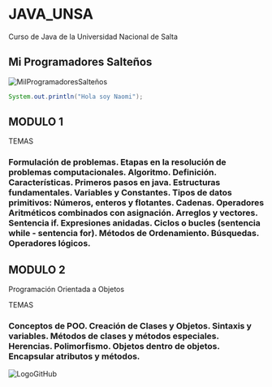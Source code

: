 # JAVA_UNSA
Curso de Java de la Universidad Nacional de Salta
## Mi Programadores Salteños
![MilProgramadoresSalteños](https://yt3.ggpht.com/nOWBL1Um0OIYNdmqW234zI1yxFbzgOiLR_2_fVBFb-c4mlNX0gq1KjIITaj5mywt5lZwy53Rgkc=s176-c-k-c0x00ffffff-no-rj)
```java
System.out.println("Hola soy Naomi");
```
## MODULO 1
TEMAS
### Formulación de problemas. Etapas en la resolución de problemas computacionales. Algoritmo. Definición. Características. Primeros pasos en java. Estructuras fundamentales. Variables y Constantes. Tipos de datos primitivos: Números, enteros y flotantes. Cadenas. Operadores Aritméticos combinados con asignación. Arreglos y vectores. Sentencia if. Expresiones anidadas. Ciclos o bucles (sentencia while - sentencia for). Métodos de Ordenamiento. Búsquedas. Operadores lógicos.

## MODULO 2
Programación Orientada a Objetos

TEMAS 
### Conceptos de POO. Creación de Clases y Objetos.  Sintaxis y variables. Métodos de clases y métodos especiales. Herencias. Polimorfismo. Objetos dentro de objetos. Encapsular atributos y métodos.

![LogoGitHub](https://anthoncode.com/wp-content/uploads/2019/01/github-octocat-logo-png.png)

